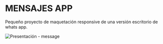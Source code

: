 # MENSAJES APP

Pequeño proyecto de maquetación responsive de una versión escritorio de whats app.

![Presentación - message](https://user-images.githubusercontent.com/26154403/149628807-b245946b-a6f3-4da2-911a-b9d8e0b530db.jpg)
